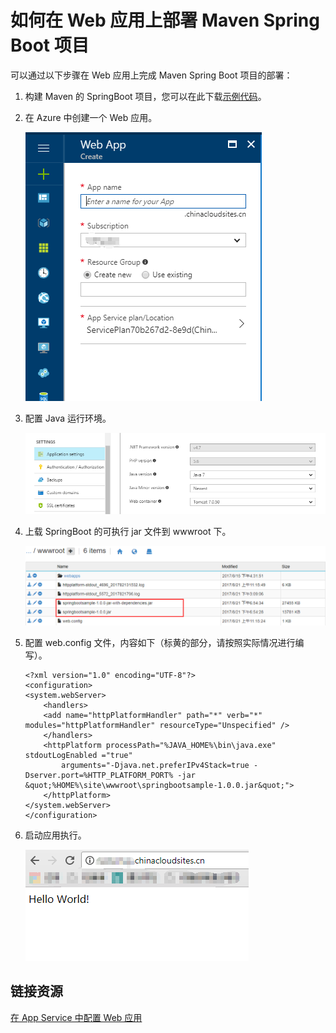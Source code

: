 # 如何在 Web 应用上部署 Maven Spring Boot 项目

可以通过以下步骤在 Web 应用上完成 Maven Spring Boot 项目的部署：

1. 构建 Maven 的 SpringBoot 项目，您可以在此下载[示例代码](https://github.com/wacn/AOG-CodeSample/tree/master/AppServiceWeb/Java/SpringBootMavenSampleForWebapp-1.0.0)。

2. 在 Azure 中创建一个 Web 应用。

    ![01](media/aog-app-service-web-howto-deploy-maven-spring-boot-project/01.png)

3. 配置 Java 运行环境。

    ![02](media/aog-app-service-web-howto-deploy-maven-spring-boot-project/02.png)

4. 上载 SpringBoot 的可执行 jar 文件到 wwwroot 下。

    ![03](media/aog-app-service-web-howto-deploy-maven-spring-boot-project/03.png)

5. 配置 web.config 文件，内容如下（标黄的部分，请按照实际情况进行编写）。

    ```
    <?xml version="1.0" encoding="UTF-8"?>
    <configuration>
    <system.webServer>
        <handlers>
        <add name="httpPlatformHandler" path="*" verb="*" modules="httpPlatformHandler" resourceType="Unspecified" />
        </handlers>
        <httpPlatform processPath="%JAVA_HOME%\bin\java.exe" stdoutLogEnabled ="true"
            arguments="-Djava.net.preferIPv4Stack=true -Dserver.port=%HTTP_PLATFORM_PORT% -jar &quot;%HOME%\site\wwwroot\springbootsample-1.0.0.jar&quot;">
        </httpPlatform>
    </system.webServer>
    </configuration>
    ```
6. 启动应用执行。

    ![04](media/aog-app-service-web-howto-deploy-maven-spring-boot-project/04.png)

## 链接资源

[在 App Service 中配置 Web 应用](https://docs.microsoft.com/zh-cn/azure/app-service-web/web-sites-java-custom-upload)